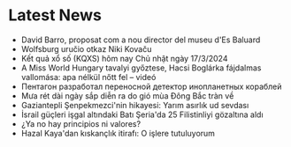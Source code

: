 # Latest News
-  David Barro, proposat com a nou director del museu d'Es Baluard
-  Wolfsburg uručio otkaz Niki Kovaču
-  Kết quả xổ số (KQXS) hôm nay Chủ nhật ngày 17/3/2024
-  A Miss World Hungary tavalyi győztese, Hacsi Boglárka fájdalmas vallomása: apa nélkül nőtt fel – videó
-  Пентагон разработал переносной детектор инопланетных кораблей
-  Mưa rét dài ngày sắp diễn ra do gió mùa Đông Bắc tràn về
-  Gaziantepli Şenpekmezci'nin hikayesi: Yarım asırlık ud sevdası
-  İsrail güçleri işgal altındaki Batı Şeria'da 25 Filistinliyi gözaltına aldı
-  ¿Ya no hay principios ni valores?
-  Hazal Kaya'dan kıskançlık itirafı: O işlere tutuluyorum
